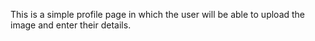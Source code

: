 This is a simple profile page
in which the user will be able to upload the image and enter their details.
